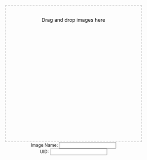 <head>
    <title>Image Upload</title>
    <style>
        body {
            display: flex;
            flex-direction: column;
            justify-content: flex-start;
            align-items: center;
            height: 100vh;
        }
        .drop-zone {
            width: 400px;
            height: 400px;
            border: 2px dashed #ccc;
            text-align: center;
            padding: 20px;
            font-size: 16px;
            margin-top: 40px;
            margin-left: auto;
            margin-right: auto;
        }
        .drop-zone.dragged-over {
            background-color: #f7f7f7;
        }
    </style>
</head>
<body>
    <div class="drop-zone" id="dropZone">
        <p>Drag and drop images here</p>
    </div>
    <div>
        <label for="imageName">Image Name:</label>
        <input type="text" id="imageName" name="imageName">
    </div>
    <div>
        <label for="uid">UID:</label>
        <input type="text" id="uid" name="uid">
    </div>
    <script>
        const dropZone = document.getElementById('dropZone');
        dropZone.addEventListener('dragenter', (event) => {
            event.preventDefault();
            dropZone.classList.add('dragged-over');
        });
        dropZone.addEventListener('dragleave', (event) => {
            event.preventDefault();
            dropZone.classList.remove('dragged-over');
        });
        dropZone.addEventListener('dragover', (event) => {
            event.preventDefault();
            dropZone.classList.add('dragged-over');
        });
        dropZone.addEventListener('drop', (event) => {
            event.preventDefault();
            dropZone.classList.remove('dragged-over');
            const file = event.dataTransfer.files[0];
            const reader = new FileReader();
            reader.onload = (e) => {
                const img = new Image();
                img.src = e.target.result;
                img.onload = () => {
                    const canvas = document.createElement('canvas');
                    const ctx = canvas.getContext('2d');
                    const maxWidth = 800;
                    const maxHeight = 600;
                    let width = img.width;
                    let height = img.height;
                    if (width > maxWidth) {
                        height *= maxWidth / width;
                        width = maxWidth;
                    }
                    if (height > maxHeight) {
                        width *= maxHeight / height;
                        height = maxHeight;
                    }
                    canvas.width = width;
                    canvas.height = height;
                    ctx.drawImage(img, 0, 0, width, height);
                    const compressedImage = canvas.toDataURL('image/jpeg', 0.8);
                    const base64Data = compressedImage.split(',')[1];
                    const imageName = document.getElementById('imageName').value;
                    const uid = document.getElementById('uid').value;
                    const formData = new FormData();
                    formData.append('image', base64Data);
                    formData.append('name', imageName);
                    formData.append('uid', uid);
                    formData.append('likes', '0');
                    const requestOptions = {
                        method: 'POST',
                        body: JSON.stringify(formData),
                        headers: {
                            "content-type": "application/json",
                            'Authorization': 'Bearer my-token',
                        },
                    };
                    fetch('http://127.0.0.1:8086/api/images/', requestOptions)
                        .then(response => {
                            console.log('Image uploaded successfully');
                        })
                        .catch(error => {
                            console.error('Error uploading image:', error);
                        });
                };
            };
            reader.readAsDataURL(file);
        });
    </script>
</body>
</html>

